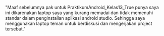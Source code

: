  "Maaf sebelumnya pak untuk PraktikumAndroid_Kelas13_True punya saya ini dikarenakan laptop saya yang kurang memadai dan tidak memenuhi standar dalam penginstallan aplikasi android studio. Sehingga saya menggunakan laptop teman untuk berdiskusi dan mengerjakan project tersebut."
